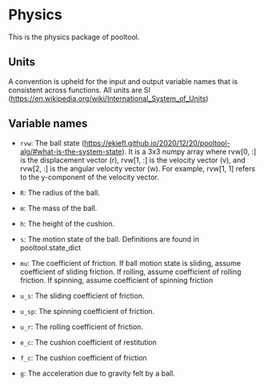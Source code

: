 # Physics

This is the physics package of pooltool.

## Units

A convention is upheld for the input and output variable names that is
consistent across functions. All units are SI
(https://en.wikipedia.org/wiki/International_System_of_Units)

## Variable names

- `rvw`: The ball state (https://ekiefl.github.io/2020/12/20/pooltool-alg/#what-is-the-system-state). It is a 3x3 numpy array where rvw[0, :] is the displacement vector (r), rvw[1, :] is the velocity vector (v), and rvw[2, :] is the angular velocity vector (w). For example, rvw[1, 1] refers to the y-component of the velocity vector.

- `R`: The radius of the ball.

- `m`: The mass of the ball.

- `h`: The height of the cushion.

- `s`: The motion state of the ball. Definitions are found in pooltool.state_dict

- `mu`: The coefficient of friction. If ball motion state is sliding, assume coefficient of sliding friction. If rolling, assume coefficient of rolling friction. If spinning, assume coefficient of spinning friction

- `u_s`: The sliding coefficient of friction.

- `u_sp`: The spinning coefficient of friction.

- `u_r`: The rolling coefficient of friction.

- `e_c`: The cushion coefficient of restitution

- `f_c`: The cushion coefficient of friction

- `g`: The acceleration due to gravity felt by a ball.
